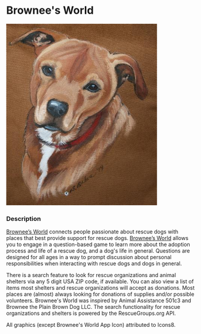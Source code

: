 # Brownee's World

![Brownee](brownee.png)

### Description

[Brownee’s World](https://itunes.apple.com/us/app/id1143337193) connects people passionate about rescue dogs with places that best provide support for rescue dogs. [Brownee’s World](https://itunes.apple.com/us/app/id1143337193) allows you to engage in a question-based game to learn more about the adoption process and life of a rescue dog, and a dog's life in general. Questions are designed for all ages in a way to prompt discussion about personal responsibilities when interacting with rescue dogs and dogs in general. 

There is a search feature to look for rescue organizations and animal shelters via any 5 digit USA ZIP code, if available. You can also view a list of items most shelters and rescue organizations will accept as donations. Most places are (almost) always looking for donations of supplies and/or possible volunteers. Brownee's World was inspired by Animal Assistance 501c3 and Brownee the Plain Brown Dog LLC. The search functionality for rescue organizations and shelters is powered by the RescueGroups.org API.

All graphics (except Brownee's World App Icon) attributed to Icons8.
